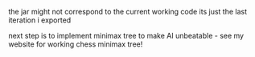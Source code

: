 the jar might not correspond to the current working code its just the last iteration i exported

next step is to implement minimax tree to make AI unbeatable - see my website for working chess minimax tree!

